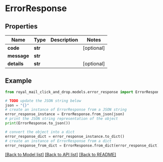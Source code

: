 # ErrorResponse


## Properties

Name | Type | Description | Notes
------------ | ------------- | ------------- | -------------
**code** | **str** |  | [optional] 
**message** | **str** |  | 
**details** | **str** |  | [optional] 

## Example

```python
from royal_mail_click_and_drop.models.error_response import ErrorResponse

# TODO update the JSON string below
json = "{}"
# create an instance of ErrorResponse from a JSON string
error_response_instance = ErrorResponse.from_json(json)
# print the JSON string representation of the object
print(ErrorResponse.to_json())

# convert the object into a dict
error_response_dict = error_response_instance.to_dict()
# create an instance of ErrorResponse from a dict
error_response_from_dict = ErrorResponse.from_dict(error_response_dict)
```
[[Back to Model list]](../README_AUTO.md#documentation-for-models) [[Back to API list]](../README_AUTO.md#documentation-for-api-endpoints) [[Back to README]](../README_AUTO.md)


